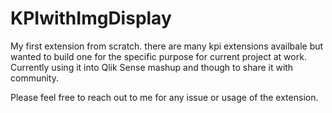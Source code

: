 # KPIwithImgDisplay
My first extension from scratch. there are many kpi extensions availbale but wanted to build one for the specific purpose for current project at work. Currently using it into Qlik Sense mashup and though to share it with community.

Please feel free to reach out to me for any issue or usage of the extension.


